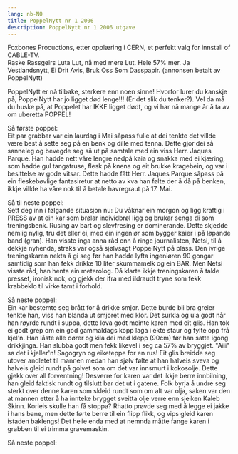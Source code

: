 ```yaml
---
lang: nb-NO
title: PoppelNytt nr 1 2006
description: PoppelNytt nr 1 2006 utgave
---
```


Foxbones Procuctions, etter opplæring i CERN, et perfekt valg for innstall of CABLE-TV.  
Raske Rassgeirs Luta Lut, nå med mere Lut. Hele 57% mer. Ja  
Vestlandsnytt, Ei Drit Avis, Bruk Oss Som Dasspapir. (annonsen betalt av PoppelNytt)

PoppelNytt er nå tilbake, sterkere enn noen sinne! Hvorfor lurer du kanskje på, PoppelNytt har jo ligget død lenge!!! (Er det slik du tenker?). Vel da må du huske på, at Poppelet har IKKE ligget dødt, og vi har nå mange år å ta av om uberetta POPPEL!

Så første poppel:  
Eit par grabbar var ein laurdag i Mai såpass fulle at dei tenkte det villde være best å sette seg på en benk og dille med tenna. Dette gjor dei så sanneleg og bevegde seg så ut på samtale med ein viss Herr. Jaques Parque. Han hadde nett våre lengre nedpå kaia og snakka med ei kjæring, som hadde gul tangatruse, flesk på knena og eit brukke kragebein, og var i besittelse av gode vitsar. Dette hadde fått Herr. Jaques Parque såpass på ein fleskebøvlige fantasiretur at netto av kva han følte der å då på benken, ikkje villde ha våre nok til å betale havregraut på 17. Mai. 

Så til neste poppel:  
Sett deg inn i følgande situasjon nu: Du våknar ein morgon og ligg kraftig i PRESS av at ein kar som brølar individbrøl ligg og brukar senga di som treningsbenk. Rusing av bart og slevfresing er dominerande. Dette skjedde nemlig nylig, tru det eller ei, med ein ingeniør som bygger kaier i på løpande band (gran). Han visste inga anna råd enn å ringe journalisten, Netsi, til å dekkje nyhenda, straks var også sjølvsagt PoppelNytt på plass. Den ivrige treningskaren nekta å gi seg før han hadde lyfta ingeniøren 90 gongar samtidig som han fekk drikke 10 liter skummamelk og ein BAR. Men Netsi visste råd, han henta ein meterolog. Då klarte ikkje treningskaren å takle presset, ironisk nok, og gjekk der ifra med ildraudt tryne som fekk krabbeklo til virke tamt i forhold.

Så neste poppel:  
Ein kar bestemte seg brått for å drikke smjor. Dette burde bli bra greier tenkte han, viss han blanda ut smjoret med klor. Det surkla og ula godt når han røyrde rundt i suppa, dette lova godt meinte karen med eit glis. Han tok ei godt grep om ein god gammaldags kopp laga i ekte staur og fylte opp frå kjel'n. Han låste alle dører og kila dei med klepp (90cm) før han satte igong drikkjinga. Han slubba godt men fekk likevel i seg ca 57% av bryggjet. "Aiii" sa det i kjeller'n! Sagogryn og eiketeppe for en rus! Eit glis breidde seg utover andletet til mannen medan han sjølv følte at han halveis sveva og halveis gleid rundt på golvet som om det var innsmurt i kokosolje. Dette gjekk over all forventning! Desverre for karen var det ikkje berre innbilning, han gleid faktisk rundt og tilslutt bar det ut i gatene. Folk byrja å undre seg sterkt over denne karen som skleid rundt som om alt var olja, saken var den at mannen etter å ha innteke brygget sveitta olje verre enn sjeiken Kaleb Skinn. Korleis skulle han få stoppa? Rhatto prøvde seg med å legge ei jakke i hans bane, men dette førte berre til ein flipp flikk, og vips gleid karen istaden baklengs! Det heile enda med at nemnda måtte fange karen i grabben til ei trimma gravemaskin. 

Så neste poppel: